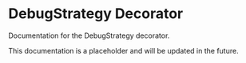 # DebugStrategy Decorator

Documentation for the DebugStrategy decorator.

This documentation is a placeholder and will be updated in the future.
